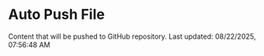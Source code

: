 # Auto Push File

Content that will be pushed to GitHub repository.
Last updated: 08/22/2025, 07:56:48 AM